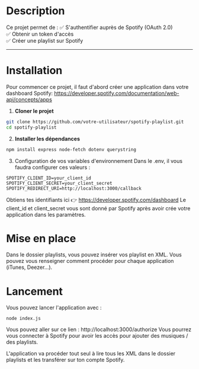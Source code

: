 # Description

Ce projet permet de :
✅ S'authentifier auprès de Spotify (OAuth 2.0)  
✅ Obtenir un token d'accès  
✅ Créer une playlist sur Spotify

---

# Installation

Pour commencer ce projet, il faut d'abord créer une application dans votre dashboard Spotify: https://developer.spotify.com/documentation/web-api/concepts/apps

1. **Cloner le projet**
```sh
git clone https://github.com/votre-utilisateur/spotify-playlist.git
cd spotify-playlist
```

2. **Installer les dépendances**
```sh
npm install express node-fetch dotenv querystring
```
3. Configuration de vos variables d'environnement
   Dans le .env, il vous faudra configurer ces valeurs :
```dotenv
SPOTIFY_CLIENT_ID=your_client_id
SPOTIFY_CLIENT_SECRET=your_client_secret
SPOTIFY_REDIRECT_URI=http://localhost:3000/callback
```
Obtiens tes identifiants ici 👉 https://developer.spotify.com/dashboard
Le client_id et client_secret vous sont donné par Spotify après avoir crée votre application dans les paramètres.

# Mise en place
Dans le dossier playlists, vous pouvez insérer vos playlist en XML.
Vous pouvez vous renseigner comment procéder pour chaque application (iTunes, Deezer...).

# Lancement
Vous pouvez lancer l'application avec :
```shell
node index.js
```
Vous pouvez aller sur ce lien : http://localhost:3000/authorize
Vous pourrez vous connecter à Spotify pour avoir les accès pour ajouter des musiques / des playlists.

L'application va procéder tout seul à lire tous les XML dans le dossier playlists et les transférer sur ton compte Spotify. 




